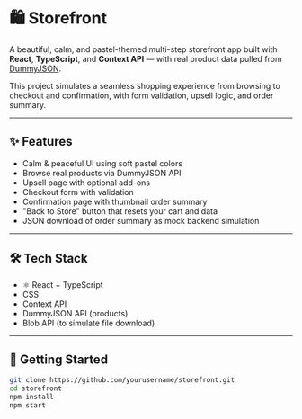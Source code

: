 # 🛍️ Storefront

A beautiful, calm, and pastel-themed multi-step storefront app built with **React**, **TypeScript**, and **Context API** — with real product data pulled from [DummyJSON](https://dummyjson.com/).

This project simulates a seamless shopping experience from browsing to checkout and confirmation, with form validation, upsell logic, and order summary.

---

## ✨ Features

- Calm & peaceful UI using soft pastel colors
-  Browse real products via DummyJSON API
-  Upsell page with optional add-ons
-  Checkout form with validation
-  Confirmation page with thumbnail order summary
-  "Back to Store" button that resets your cart and data
-  JSON download of order summary as mock backend simulation

---

## 🛠 Tech Stack

- ⚛️ React + TypeScript
-  CSS
-  Context API
-  DummyJSON API (products)
-  Blob API (to simulate file download)

---

## 🚀 Getting Started

```bash
git clone https://github.com/yourusername/storefront.git
cd storefront
npm install
npm start
